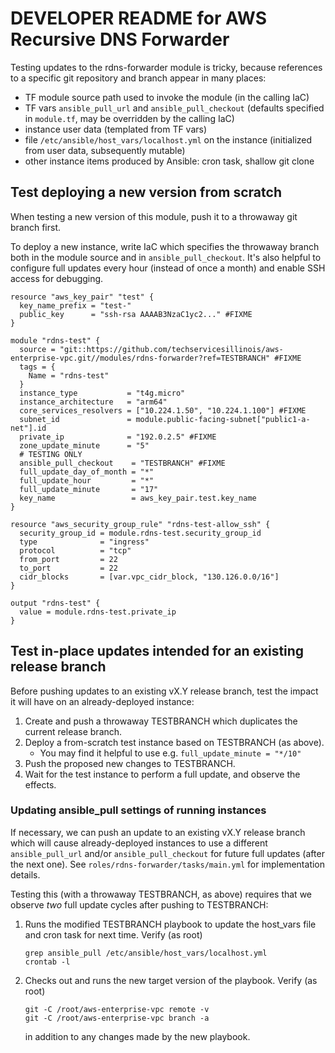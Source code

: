 ﻿# DEVELOPER README for AWS Recursive DNS Forwarder

Testing updates to the rdns-forwarder module is tricky, because references to a specific git repository and branch appear in many places:

* TF module source path used to invoke the module (in the calling IaC)
* TF vars `ansible_pull_url` and `ansible_pull_checkout` (defaults specified in `module.tf`, may be overridden by the calling IaC)
* instance user data (templated from TF vars)
* file `/etc/ansible/host_vars/localhost.yml` on the instance (initialized from user data, subsequently mutable)
* other instance items produced by Ansible: cron task, shallow git clone

## Test deploying a new version from scratch

When testing a new version of this module, push it to a throwaway git branch first.

To deploy a new instance, write IaC which specifies the throwaway branch both in the module source and in `ansible_pull_checkout`.  It's also helpful to configure full updates every hour (instead of once a month) and enable SSH access for debugging.

  ```hcl
  resource "aws_key_pair" "test" {
    key_name_prefix = "test-"
    public_key      = "ssh-rsa AAAAB3NzaC1yc2..." #FIXME
  }

  module "rdns-test" {
    source = "git::https://github.com/techservicesillinois/aws-enterprise-vpc.git//modules/rdns-forwarder?ref=TESTBRANCH" #FIXME
    tags = {
      Name = "rdns-test"
    }
    instance_type           = "t4g.micro"
    instance_architecture   = "arm64"
    core_services_resolvers = ["10.224.1.50", "10.224.1.100"] #FIXME
    subnet_id               = module.public-facing-subnet["public1-a-net"].id
    private_ip              = "192.0.2.5" #FIXME
    zone_update_minute      = "5"
    # TESTING ONLY
    ansible_pull_checkout    = "TESTBRANCH" #FIXME
    full_update_day_of_month = "*"
    full_update_hour         = "*"
    full_update_minute       = "17"
    key_name                 = aws_key_pair.test.key_name
  }

  resource "aws_security_group_rule" "rdns-test-allow_ssh" {
    security_group_id = module.rdns-test.security_group_id
    type              = "ingress"
    protocol          = "tcp"
    from_port         = 22
    to_port           = 22
    cidr_blocks       = [var.vpc_cidr_block, "130.126.0.0/16"]
  }

  output "rdns-test" {
    value = module.rdns-test.private_ip
  }
  ```

## Test in-place updates intended for an existing release branch

Before pushing updates to an existing vX.Y release branch, test the impact it will have on an already-deployed instance:

1. Create and push a throwaway TESTBRANCH which duplicates the current release branch.
2. Deploy a from-scratch test instance based on TESTBRANCH (as above).
   * You may find it helpful to use e.g. `full_update_minute = "*/10"`
3. Push the proposed new changes to TESTBRANCH.
4. Wait for the test instance to perform a full update, and observe the effects.

### Updating ansible_pull settings of running instances

If necessary, we can push an update to an existing vX.Y release branch which will cause already-deployed instances to use a different `ansible_pull_url` and/or `ansible_pull_checkout` for future full updates (after the next one).  See `roles/rdns-forwarder/tasks/main.yml` for implementation details.

Testing this (with a throwaway TESTBRANCH, as above) requires that we observe *two* full update cycles after pushing to TESTBRANCH:

1. Runs the modified TESTBRANCH playbook to update the host_vars file and cron task for next time.  Verify (as root)

       grep ansible_pull /etc/ansible/host_vars/localhost.yml
       crontab -l

2. Checks out and runs the new target version of the playbook.  Verify (as root)

       git -C /root/aws-enterprise-vpc remote -v
       git -C /root/aws-enterprise-vpc branch -a

   in addition to any changes made by the new playbook.
